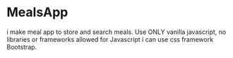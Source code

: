 # MealsApp
 i make meal app to store and search meals. Use ONLY vanilla javascript, no libraries or frameworks allowed for Javascript i can use css framework Bootstrap.
